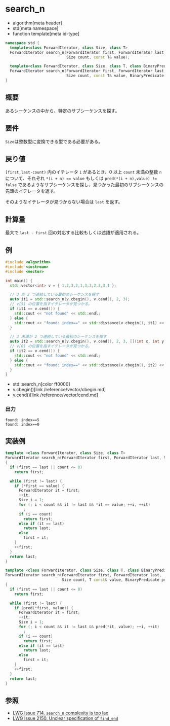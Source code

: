 # search_n
* algorithm[meta header]
* std[meta namespace]
* function template[meta id-type]

```cpp
namespace std {
  template<class ForwardIterator, class Size, class T>
  ForwardIterator search_n(ForwardIterator first, ForwardIterator last,
                           Size count, const T& value);

  template<class ForwardIterator, class Size, class T, class BinaryPredicate>
  ForwardIterator search_n(ForwardIterator first, ForwardIterator last,
                           Size count, const T& value, BinaryPredicate pred);
}
```

## 概要
あるシーケンスの中から、特定のサブシーケンスを探す。


## 要件
`Size`は整数型に変換できる型である必要がある。


## 戻り値
`[first,last-count)` 内のイテレータ `i` があるとき、0 以上 `count` 未満の整数 `n` について、それぞれ `*(i + n) == value` もしくは `pred(*(i + n),value) != false` であるようなサブシーケンスを探し、見つかった最初のサブシーケンスの先頭のイテレータを返す。

そのようなイテレータが見つからない場合は `last` を返す。


## 計算量
最大で `last - first` 回の対応する比較もしくは述語が適用される。


## 例
```cpp
#include <algorithm>
#include <iostream>
#include <vector>

int main() {
  std::vector<int> v = { 1,2,3,2,1,3,3,2,3,3,1 };

  // 3 が 2 つ連続している最初のシーケンスを探す
  auto it1 = std::search_n(v.cbegin(), v.cend(), 2, 3);
  // v[5] の位置を指すイテレータが見つかる。
  if (it1 == v.cend()) {
    std::cout << "not found" << std::endl;
  } else {
    std::cout << "found: index==" << std::distance(v.cbegin(), it1) << std::endl;
  }

  // 3 未満が 2 つ連続している最初のシーケンスを探す
  auto it2 = std::search_n(v.cbegin(), v.cend(), 2, 3, [](int x, int y) { return x < y; });
  // v[0] の位置を指すイテレータが見つかる。
  if (it2 == v.cend()) {
    std::cout << "not found" << std::endl;
  } else {
    std::cout << "found: index==" << std::distance(v.cbegin(), it2) << std::endl;
  }
}
```
* std::search_n[color ff0000]
* v.cbegin()[link /reference/vector/cbegin.md]
* v.cend()[link /reference/vector/cend.md]

### 出力
```
found: index==5
found: index==0
```


## 実装例
```cpp
template <class ForwardIterator, class Size, class T>
ForwardIterator search_n(ForwardIterator first, ForwardIterator last, Size count, T const& value)
{
  if (first == last || count <= 0)
    return first;

  while (first != last) {
    if (*first == value) {
      ForwardIterator it = first;
      ++it;
      Size i = 1;
      for (; i < count && it != last && *it == value; ++i, ++it)
        ;
      if (i == count)
        return first;
      else if (it == last)
        return last;
      else
        first = it;
    }
    ++first;
  }
  return last;
}

template <class ForwardIterator, class Size, class T, class BinaryPredicate>
ForwardIterator search_n(ForwardIterator first, ForwardIterator last,
                         Size count, T const& value, BinaryPredicate pred)
{
  if (first == last || count <= 0)
    return first;

  while (first != last) {
    if (pred(*first, value)) {
      ForwardIterator it = first;
      ++it;
      Size i = 1;
      for (; i < count && it != last && pred(*it, value); ++i, ++it)
        ;
      if (i == count)
        return first;
      else if (it == last)
        return last;
      else
        first = it;
    }
    ++first;
  }
  return last;
}
```


## 参照
- [LWG Issue 714. `search_n` complexity is too lax](http://www.open-std.org/jtc1/sc22/wg21/docs/lwg-defects.html#714)
- [LWG Issue 2150. Unclear specification of `find_end`](http://www.open-std.org/jtc1/sc22/wg21/docs/lwg-defects.html#2150)

